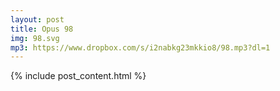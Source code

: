 ```yaml
---
layout: post
title: Opus 98
img: 98.svg
mp3: https://www.dropbox.com/s/i2nabkg23mkkio8/98.mp3?dl=1
---
```


{% include post_content.html %}
